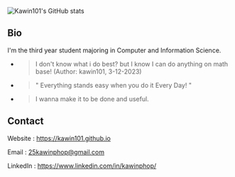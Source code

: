 ![Kawin101's GitHub stats](https://github-readme-stats.vercel.app/api?username=kawin101&show_icons=true&bg_color=00000000)

## Bio
I'm the third year student majoring in Computer and Information Science. 
* > I don't know what i do best? but I know I can do anything on math base! (Author: kawin101, 3-12-2023)
* > " Everything stands easy when you do it Every Day! "
* > I wanna make it to be done and useful.

## Contact

Website : https://kawin101.github.io

Email : 25kawinphop@gmail.com

LinkedIn : https://www.linkedin.com/in/kawinphop/
